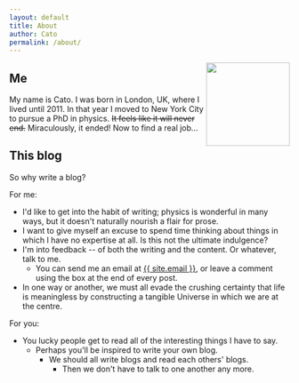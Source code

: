 ```yaml
---
layout: default
title: About
author: Cato
permalink: /about/
---
```


<img src="{{ site.baseurl }}/images/Nepeta-Stamp.jpg" align="right" width="150">

## Me

My name is Cato. I was born in London, UK, where I lived until 2011. In that year I moved to New York City to pursue a PhD in physics. <s>It feels like it will never end.</s> Miraculously, it ended! Now to find a real job&hellip;

## This blog

So why write a blog?

For me:

- I'd like to get into the habit of writing; physics is wonderful in many ways, but it doesn't naturally nourish a flair for prose.
- I want to give myself an excuse to spend time thinking about things in which I have no expertise at all. Is this not the ultimate indulgence?
- I'm into feedback -- of both the writing and the content. Or whatever, talk to me.
  + You can send me an email at <a href="mailto:{{ site.email }}">{{ site.email }}</a>, or leave a comment using the box at the end of every post.
- In one way or another, we must all evade the crushing certainty that life is meaningless by constructing a tangible Universe in which we are at the centre.

For you:

- You lucky people get to read all of the interesting things I have to say.
  - Perhaps you'll be inspired to write your own blog.
    - We should all write blogs and read each others' blogs.
      - Then we don't have to talk to one another any more.